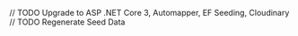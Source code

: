 // TODO Upgrade to ASP .NET Core 3, Automapper, EF Seeding, Cloudinary
// TODO Regenerate Seed Data

